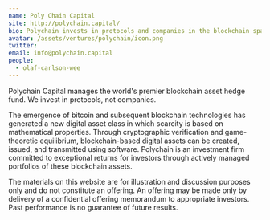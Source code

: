 ```yaml
---
name: Poly Chain Capital
site: http://polychain.capital/
bio: Polychain invests in protocols and companies in the blockchain space, advancing the global adoption of cryptocurrencies
avatar: /assets/ventures/polychain/icon.png
twitter: 
email: info@polychain.capital
people:
  - olaf-carlson-wee
---
```


Polychain Capital manages the world's premier blockchain asset hedge fund. We invest in protocols, not companies.

The emergence of bitcoin and subsequent blockchain technologies has generated a new digital asset class in which scarcity is based on mathematical properties. Through cryptographic verification and game-theoretic equilibrium, blockchain-based digital assets can be created, issued, and transmitted using software. Polychain is an investment firm committed to exceptional returns for investors through actively managed portfolios of these blockchain assets.

The materials on this website are for illustration and discussion purposes only and do not constitute an offering. An offering may be made only by delivery of a confidential offering memorandum to appropriate investors. Past performance is no guarantee of future results.
